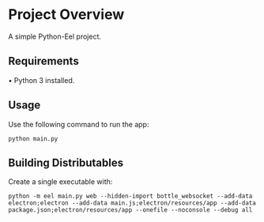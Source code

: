 # Project Overview
A simple Python-Eel project.

## Requirements
• Python 3 installed.

## Usage
Use the following command to run the app:
```
python main.py
```

## Building Distributables
Create a single executable with:
```
python -m eel main.py web --hidden-import bottle_websocket --add-data electron;electron --add-data main.js;electron/resources/app --add-data package.json;electron/resources/app --onefile --noconsole --debug all
```